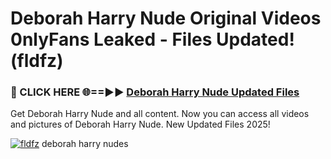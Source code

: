 # Deborah Harry Nude Original Videos 0nlyFans Leaked - Files Updated! (fldfz)

<h3>🔴 CLICK HERE 🌐==►► <a href="https://tinyurl.com/5h6xmrr3" rel="nofollow">Deborah Harry Nude Updated Files</a></h3>

Get Deborah Harry Nude and all content. Now you can access all videos and pictures of Deborah Harry Nude. New Updated Files 2025!

[![fldfz](https://i.imgur.com/KVD873Z.gif)](https://tinyurl.com/5h6xmrr3)
deborah harry nudes